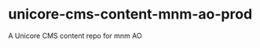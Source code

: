 unicore-cms-content-mnm-ao-prod
===============================

A Unicore CMS content repo for mnm AO
